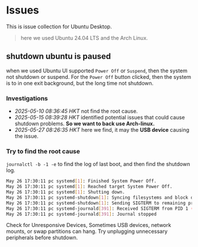 # Issues

This is issue collection for Ubuntu Desktop.

> here we used Ubuntu 24.04 LTS and the Arch Linux.

## shutdown ubuntu is paused

when we used Ubuntu UI supported `Power Off` or `Suspend`, then the system not shutdown or suspend. For the `Power Off` button clicked, then the system is to in one exit background, but the long time not shutdown.

### Investigations

- _2025-05-10 08:36:45 HKT_ not find the root cause.
- _2025-05-15 08:39:28 HKT_ identified potential issues that could cause shutdown problems. **So we want to back use Arch-linux.**
- _2025-05-27 08:26:35 HKT_ here we find, it may the **USB device** causing the issue.

### Try to find the root cause

`journalctl -b -1 -e` to find the log of last boot, and then find the shutdown log.

```bash
May 26 17:30:11 pc systemd[1]: Finished System Power Off.
May 26 17:30:11 pc systemd[1]: Reached target System Power Off.
May 26 17:30:11 pc systemd[1]: Shutting down.
May 26 17:30:11 pc systemd-shutdown[1]: Syncing filesystems and block devices.
May 26 17:30:11 pc systemd-shutdown[1]: Sending SIGTERM to remaining processes...
May 26 17:30:11 pc systemd-journald[391]: Received SIGTERM from PID 1 (systemd-shutdow).
May 26 17:30:11 pc systemd-journald[391]: Journal stopped
```

Check for Unresponsive Devices, Sometimes USB devices, network mounts, or swap partitions can hang. Try unplugging unnecessary peripherals before shutdown.
